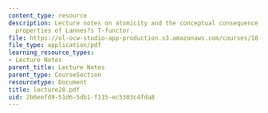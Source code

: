 ```yaml
---
content_type: resource
description: Lecture notes on atomicity and the conceptual consequence of two important
  properties of Lannes?s T-functor.
file: https://ol-ocw-studio-app-production.s3.amazonaws.com/courses/18-917-topics-in-algebraic-topology-the-sullivan-conjecture-fall-2007/2b6eefd951d65db1f115ec5303c4fda8_lecture28.pdf
file_type: application/pdf
learning_resource_types:
- Lecture Notes
parent_title: Lecture Notes
parent_type: CourseSection
resourcetype: Document
title: lecture28.pdf
uid: 2b6eefd9-51d6-5db1-f115-ec5303c4fda8
---
```

